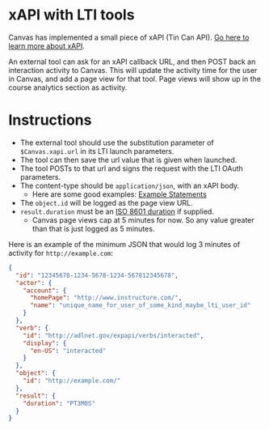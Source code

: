 xAPI with LTI tools
===================

Canvas has implemented a small piece of xAPI (Tin Can API).
<a href="https://www.adlnet.gov/experience-api">Go here to learn more about xAPI</a>.

An external tool can ask for an xAPI callback URL, and then POST back an interaction
activity to Canvas. This will update the activity time for the user in Canvas, and add a
page view for that tool. Page views will show up in the course analytics section as activity.


Instructions
=============

 * The external tool should use the substitution parameter of `$Canvas.xapi.url` in its LTI launch parameters.
 * The tool can then save the url value that is given when launched.
 * The tool POSTs to that url and signs the request with the LTI OAuth parameters.
 * The content-type should be `application/json`, with an xAPI body.
   * Here are some good examples: <a href="https://github.com/adlnet/xAPI-Spec/blob/master/xAPI-Data.md#Appendix2A">Example Statements</a>
 * The `object.id` will be logged as the page view URL.
 * `result.duration` must be an <a href="http://en.wikipedia.org/wiki/ISO_8601#Durations">ISO 8601 duration</a> if supplied.
   * Canvas page views cap at 5 minutes for now. So any value greater than that is just logged as 5 minutes.

Here is an example of the minimum JSON that would log 3 minutes of activity for `http://example.com`:

```json
{
  "id": "12345678-1234-5678-1234-567812345678",
  "actor": {
    "account": {
      "homePage": "http://www.instructure.com/",
      "name": "unique_name_for_user_of_some_kind_maybe_lti_user_id"
    }
  },
  "verb": {
    "id": "http://adlnet.gov/expapi/verbs/interacted",
    "display": {
      "en-US": "interacted"
    }
  },
  "object": {
    "id": "http://example.com/"
  },
  "result": {
    "duration": "PT3M0S"
  }
}
```

